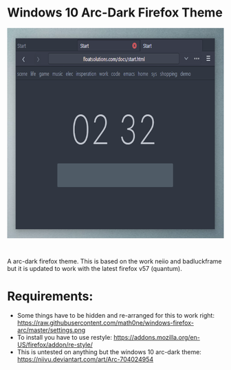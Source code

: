 # Windows 10 Arc-Dark Firefox Theme

<img align="center" width="696" height="489" src="https://raw.githubusercontent.com/math0ne/windows-firefox-arc/master/screenshot.png">

&nbsp;

A arc-dark firefox theme.  This is based on the work neiio and badluckframe but it is updated to work with the latest firefox v57 (quantum).

# Requirements:
* Some things have to be hidden and re-arranged for this to work right: https://raw.githubusercontent.com/math0ne/windows-firefox-arc/master/settings.png
* To install you have to use restyle: https://addons.mozilla.org/en-US/firefox/addon/re-style/
* This is untested on anything but the windows 10 arc-dark theme: https://niivu.deviantart.com/art/Arc-704024954
